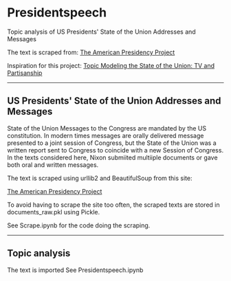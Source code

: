 # Presidentspeech
Topic analysis of US Presidents' State of the Union Addresses and Messages

The text is scraped from: [The American Presidency Project](http://www.presidency.ucsb.edu/sou.php)

Inspiration for this project: [Topic Modeling the State of the Union: TV and Partisanship](https://www.exaptive.com/blog/topic-modeling-the-state-of-the-union)

---

## US Presidents' State of the Union Addresses and Messages

State of the Union Messages to the Congress are mandated by the US constitution. In modern times messages are orally delivered message presented to a joint session of Congress, but the State of the Union was a written report sent to Congress to coincide with a new Session of Congress. In the texts considered here, Nixon submiited multiiple documents or gave both oral and written messages. 

The text is scraped using urllib2 and BeautifulSoup from this site:

[The American Presidency Project](http://www.presidency.ucsb.edu/sou.php)

To avoid having to scrape the site too often, the scraped texts are stored in documents_raw.pkl using Pickle. 

See Scrape.ipynb for the code doing the scraping. 

---

## Topic analysis

The text is imported
See Presidentspeech.ipynb

